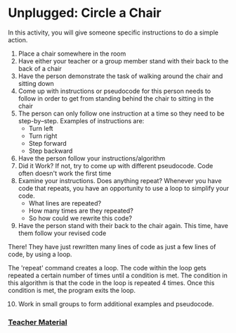 # Unplugged: Circle a Chair

In this activity, you will give someone specific instructions to do a simple action.


1. Place a chair somewhere in the room
2. Have either your teacher or a group member stand with their back to the back of a chair
3. Have the person demonstrate the task of walking around the chair and sitting down
4. Come up with instructions or pseudocode for this person needs to follow in order to get from standing behind the chair to sitting in the chair
5. The person can only follow one instruction at a time so they need to be step-by–step. Examples of instructions are:
    * Turn left
    * Turn right
    * Step forward
    * Step backward
6. Have the person follow your instructions/algorithm
7. Did it Work? If not, try to come up with different pseudocode. Code often doesn't work the first time
8. Examine your instructions. Does anything repeat? Whenever you have code that repeats, you have an opportunity to use a loop to simplify your code.
    * What lines are repeated?
    * How many times are they repeated?
    * So how could we rewrite this code?
9. Have the person stand with their back to the chair again. This time, have them follow your revised code

There! They have just rewritten many lines of code as just a few lines of code, by using a loop.


The 'repeat' command creates a loop. The code within the loop gets repeated a certain number of times until a condition is met. The condition in this algorithm is that the code in the loop is repeated 4 times. Once this condition is met, the program exits the loop.

10. Work in small groups to form additional examples and pseudocode.


### [Teacher Material](/courses/csintro/about/teachers)
